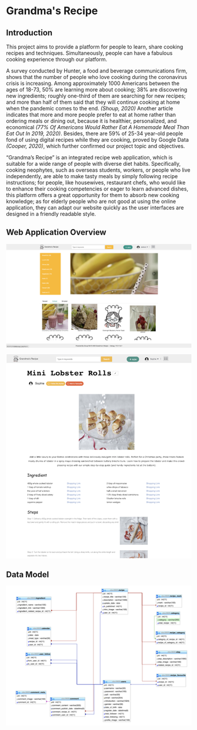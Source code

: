# Grandma's Recipe

## Introduction

This project aims to provide a platform for people to learn, share cooking recipes and techniques. Simultaneously, people can have a fabulous cooking experience through our platform.

A survey conducted by Hunter, a food and beverage communications firm, shows that the number of people who love cooking during the coronavirus crisis is increasing. Among approximately 1000 Americans between the ages of 18-73, 50% are learning more about cooking; 38% are discovering new ingredients; roughly one-third of them are searching for new recipes; and more than half of them said that they will continue cooking at home when the pandemic comes to the end. *(Shoup, 2020)* Another article indicates that more and more people prefer to eat at home rather than ordering meals or dining out, because it is healthier, personalized, and economical *(77% Of Americans Would Rather Eat A Homemade Meal Than Eat Out In 2019, 2020)*. Besides, there are 59% of 25-34 year-old people fond of using digital recipes while they are cooking, proved by Google Data *(Cooper, 2020)*, which further confirmed our project topic and objectives.

“Grandma’s Recipe” is an integrated recipe web application, which is suitable for a wide range of people with diverse diet habits. Specifically, cooking neophytes, such as overseas students, workers, or people who live independently, are able to make tasty meals by simply following recipe instructions; for people, like housewives, restaurant chefs, who would like to enhance their cooking competencies or eager to learn advanced dishes, this platform offers a great opportunity for them to absorb new cooking knowledge; as for elderly people who are not good at using the online application, they can adapt our website quickly as the user interfaces are designed in a friendly readable style.

## Web Application Overview

![](https://github.com/RachelYang1999/Image_Storage/blob/main/Screen%20Shot%202021-10-10%20at%206.37.42%20PM.png)

![](https://github.com/RachelYang1999/Image_Storage/blob/main/Screen%20Shot%202021-10-10%20at%206.40.01%20PM.png)



## Data Model

![](https://github.com/RachelYang1999/Image_Storage/blob/main/Screen%20Shot%202021-10-10%20at%206.32.44%20PM.png)





